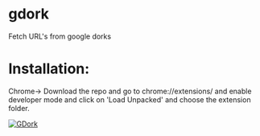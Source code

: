 # gdork

Fetch URL's from google dorks

# Installation:

Chrome->
Download the repo and go to chrome://extensions/ and enable developer mode and click on 'Load Unpacked' and choose the extension folder.

[![GDork](https://res.cloudinary.com/marcomontalbano/image/upload/v1621338038/video_to_markdown/images/youtube--Ib0UQjDYZk0-c05b58ac6eb4c4700831b2b3070cd403.jpg)](https://youtu.be/Ib0UQjDYZk0 "GDork")
